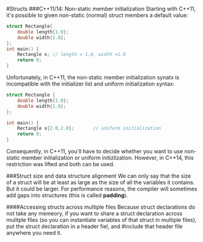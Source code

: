 #Structs
###C++11/14: Non-static member initialization
Starting with C++11, it's possible to given non-static (normal) struct members a default value:
```cpp
struct Rectangle{
    double length{1.0};
    double width{1.0};
};
int main() {
    Rectangle x; // length = 1.0, width =1.0
    return 0;
}
```
Unfortunately, in C++11, the non-static member initialization synatx is incompatible with the initializer list and uniform initialization syntax:
```cpp
struct Rectangle {
    double length{1.0};
    double width{1.0};
};

int main() {
    Rectangle x{2.0,2.0};       // uniform initialization
    return 0;
}
```
Consequently, in C++11, you'll have to decide whether you want to use non-static member initialization or uniform initizlization.
However, in C++14, this restriction was lifted and both can be used.

###Struct size and data structure alignment
We can only say that the size of a struct will be at least as large as the size of all the variables it contains.
But it could be larger. For performance reasons, the compiler will sometimes add gaps into structures (this is called **padding**).

####Accessing structs across multiple files
Because struct declarations do not take any memeory, if you want to share a struct declaration across mulitple files (so you can instantiate variables of that struct in multiple files), put the struct declaration in a header fiel, and #include that header file anywhere you need it.
